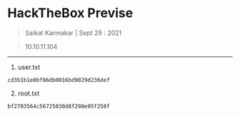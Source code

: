# HackTheBox Previse

> Saikat Karmakar | Sept 29 : 2021

> 10.10.11.104

--- 

1. user.txt
```
cd3b1b1e0bf86db0016bd9029d236def
```
2. root.txt
```
bf2703564c56725030d8f298e95f258f
```

